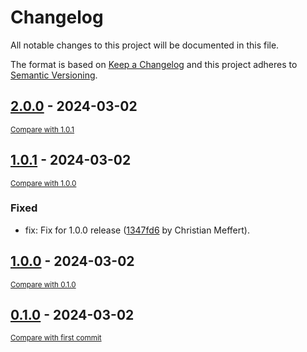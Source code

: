 # Changelog

All notable changes to this project will be documented in this file.

The format is based on [Keep a Changelog](http://keepachangelog.com/en/1.0.0/)
and this project adheres to [Semantic Versioning](http://semver.org/spec/v2.0.0.html).

<!-- insertion marker -->
## [2.0.0](https://github.com/chme/gitchangelog-test/releases/tag/2.0.0) - 2024-03-02

<small>[Compare with 1.0.1](https://github.com/chme/gitchangelog-test/compare/1.0.1...2.0.0)</small>

## [1.0.1](https://github.com/chme/gitchangelog-test/releases/tag/1.0.1) - 2024-03-02

<small>[Compare with 1.0.0](https://github.com/chme/gitchangelog-test/compare/1.0.0...1.0.1)</small>

### Fixed

- fix: Fix for 1.0.0 release ([1347fd6](https://github.com/chme/gitchangelog-test/commit/1347fd68dfd116ddf94d45b639f8babbd7cf6889) by Christian Meffert).

## [1.0.0](https://github.com/chme/gitchangelog-test/releases/tag/1.0.0) - 2024-03-02

<small>[Compare with 0.1.0](https://github.com/chme/gitchangelog-test/compare/0.1.0...1.0.0)</small>


## [0.1.0](https://github.com/chme/gitchangelog-test/releases/tag/0.1.0) - 2024-03-02

<small>[Compare with first commit](https://github.com/chme/gitchangelog-test/compare/c62bdae4ea760b79472335985c43849f42729e26...0.1.0)</small>
